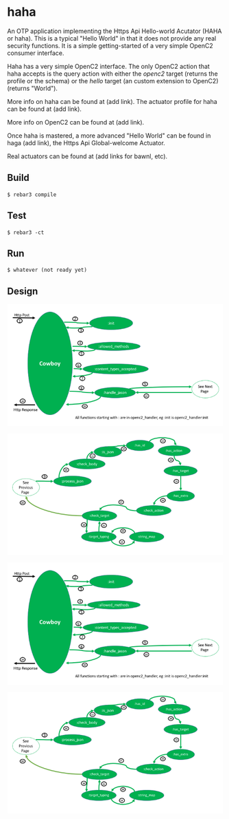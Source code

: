 haha
=====

An OTP application implementing the Https Api Hello-world Acutator (HAHA or haha).
This is a typical "Hello World" in that it does not provide any real security functions.
It is a simple getting-started of a very simple OpenC2 consumer interface.

Haha has a very simple OpenC2 interface.
The only OpenC2 action that haha accepts
is the query action with either the _openc2_ target (returns the profile or the schema)
or the _hello_ target (an custom extension to OpenC2) (returns "World").

More info on haha can be found at (add link).
The actuator profile for haha can be found at (add link).

More info on OpenC2 can be found at (add link).

Once haha is mastered, a more advanced "Hello World" can be found
in haga (add link), the Https Api Global-welcome Actuator.

Real actuators can be found at (add links for bawnl, etc).

Build
-----

    $ rebar3 compile

Test
-----

    $ rebar3 -ct

Run
-----

    $ whatever (not ready yet)

Design
-----


![sunny1](../pics/01.sunny.hello.1.png)

![sunny2](../pics/02.sunny.hello.2.png)

![sunny3](../pics/03.sunny.query.1.png)

![sunny4](../pics/04.sunny.query.2.png)
